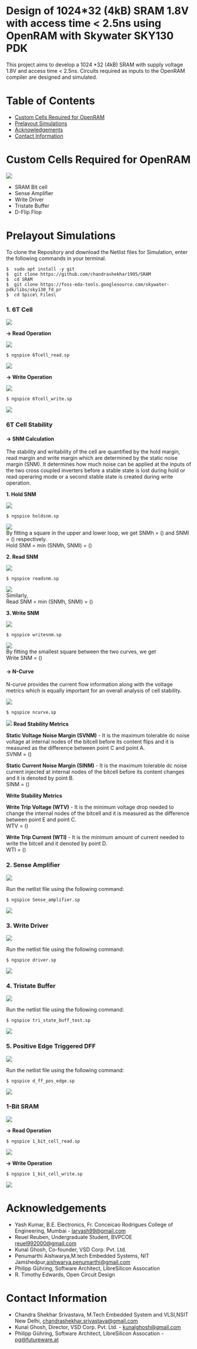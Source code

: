 # Design of 1024*32 (4kB) SRAM 1.8V with access time &lt; 2.5ns using OpenRAM with Skywater SKY130 PDK

This project aims to develop a 1024 *32 (4kB) SRAM with supply voltage 1.8V and access time < 2.5ns. Circuits required as inputs to the OpenRAM compiler are designed and simulated.

# Table of Contents  
- [Custom Cells Required for OpenRAM](#custom-cells-required-for-openram)  
- [Prelayout Simulations](#prelayout-simulations)   
- [Acknowledgements](#acknowledgements)  
- [Contact Information](#contact-information)  

# Custom Cells Required for OpenRAM 

![](https://github.com/chandrashekhar1995/SRAM/blob/main/Diagrams/OpenRam.png)

* SRAM Bit cell  
* Sense Amplifier  
* Write Driver  
* Tristate Buffer  
* D-Flip Flop  

# Prelayout Simulations  
To clone the Repository and download the Netlist files for Simulation, enter the following commands in your terminal.  
```
$  sudo apt install -y git
$  git clone https://github.com/chandrashekhar1995/SRAM
$  cd SRAM
$  git clone https://foss-eda-tools.googlesource.com/skywater-pdk/libs/sky130_fd_pr
$  cd Spice\ Files\
```

### 1. 6T Cell

![](https://github.com/chandrashekhar1995/SRAM/blob/main/Diagrams/Circuit%20Diagrams/6T%20Cell%20(2).bmp)

**-> Read Operation**  

![](https://github.com/chandrashekhar1995/SRAM/blob/main/Diagrams/6T_Cell_read.png)

```
$ ngspice 6Tcell_read.sp
```

![](https://github.com/chandrashekhar1995/SRAM/blob/main/Diagrams/6T_read.png)

**-> Write Operation**



![](https://github.com/chandrashekhar1995/SRAM/blob/main/Diagrams/6T_Cell_write.png)
  
```
$ ngspice 6Tcell_write.sp
```

![](https://github.com/chandrashekhar1995/SRAM/blob/main/Diagrams/6Tcell_write.png)

### 6T Cell Stability

#### **-> SNM Calculation**  
The stability and writability of the cell are quantified by the hold margin, read margin and write margin which are determined by the static noise margin (SNM). It determines how much noise can be applied at the inputs of the two cross coupled inverters before a stable state is lost during hold or read operaring mode or a second stable state is created during write operation. 

**1. Hold SNM**

![](https://github.com/chandrashekhar1995/SRAM/blob/main/Diagrams/Circuit%20Diagrams/HoldSNM.png)

```
$ ngspice holdsnm.sp
```

![](https://github.com/chandrashekhar1995/SRAM/blob/main/Diagrams/HoldSNM.png)  
By fitting a square in the upper and lower loop, we get SNMh = () and SNMl = () respectively.  
Hold SNM = min (SNMh, SNMl) = ()

**2. Read SNM**

![](https://github.com/chandrashekhar1995/SRAM/blob/main/Diagrams/Circuit%20Diagrams/Read_SNM.png)

```
$ ngspice readsnm.sp
```

![](https://github.com/chandrashekhar1995/SRAM/blob/main/Diagrams/ReadSNM.png)  
Similarly,  
Read SNM = min (SNMh, SNMl) = ()

**3. Write SNM**

![](https://github.com/chandrashekhar1995/SRAM/blob/main/Diagrams/Circuit%20Diagrams/Write%20SNM.png)

```
$ ngspice writesnm.sp
```

![](https://github.com/chandrashekhar1995/SRAM/blob/main/Diagrams/WriteSNM.png)  
By fitting the smallest square between the two curves, we get  
Write SNM = ()

#### **-> N-Curve**  

N-curve provides the current flow information along with the voltage metrics which is equally important for an overall analysis of cell stability.    

![](https://github.com/chandrashekhar1995/SRAM/blob/main/Diagrams/Circuit%20Diagrams/N_Curve.png)

```
$ ngspice ncurve.sp
```

![](https://github.com/chandrashekhar1995/SRAM/blob/main/Diagrams/N-Curve.png)
**Read Stability Metrics**    

**Static Voltage Noise Margin (SVNM)** - It is the maximum tolerable dc noise voltage at internal nodes of the bitcell before its content flips and it is measured as the difference between point C and point A.  
SVNM = ()

**Static Current Noise Margin (SINM)** - It is the maximum tolerable dc noise current injected at internal nodes of the bitcell before its content changes and it is denoted by point B.  
SINM = ()

**Write Stability Metrics**

**Write Trip Voltage (WTV)** - It is the minimum voltage drop needed to change the internal nodes of the bitcell and it is measured as the difference between point E and point C.  
WTV = ()

**Write Trip Current (WTI)** - It is the minimum amount of current needed to write the bitcell and it denoted by point D.  
WTI = ()

### 2. Sense Amplifier

![](https://github.com/chandrashekhar1995/SRAM/blob/main/Diagrams/Circuit%20Diagrams/Sense%20Amplifier.bmp)

Run the netlist file using the following command:

``` 
$ ngspice Sense_amplifier.sp
```

![](https://github.com/chandrashekhar1995/SRAM/blob/main/Diagrams/Sense_Amplifier.png)

### 3. Write Driver

![](https://github.com/chandrashekhar1995/SRAM/blob/main/Diagrams/Circuit%20Diagrams/Write%20Driver.bmp)

Run the netlist file using the following command:

```
$ ngspice driver.sp
```

![](https://github.com/chandrashekhar1995/SRAM/blob/main/Diagrams/Write_Driver.png)

### 4. Tristate Buffer

![](https://github.com/chandrashekhar1995/SRAM/blob/main/Diagrams/Circuit%20Diagrams/Tri-State%20Buffer.png)

Run the netlist file using the following command:

```
$ ngspice tri_state_buff_test.sp
```

![](https://github.com/chandrashekhar1995/SRAM/blob/main/Diagrams/Tristate_Buffer.png)

### 5. Positive Edge Triggered DFF

![](https://github.com/chandrashekhar1995/SRAM/blob/main/Diagrams/Circuit%20Diagrams/Dff.bmp)

Run the netlist file using the following command:

```
$ ngspice d_ff_pos_edge.sp
```

![](https://github.com/chandrashekhar1995/SRAM/blob/main/Diagrams/dff.png)

### 1-Bit SRAM  
![](https://github.com/chandrashekhar1995/SRAM/blob/main/Diagrams/1bitsram_arch.png)

**-> Read Operation**

```
$ ngspice 1_bit_cell_read.sp
```

![](https://github.com/chandrashekhar1995/SRAM/blob/main/Diagrams/1-bit_cell_read.png)

**-> Write Operation**  
  
```
$ ngspice 1_bit_cell_write.sp
```

![](https://github.com/chandrashekhar1995/SRAM/blob/main/Diagrams/1-bit_cell_write.png)

# Acknowledgements 
* Yash Kumar, B.E. Electronics, Fr. Conceicao Rodrigues College of Engineering, Mumbai - laryash99@gmail.com
* Reuel Reuben, Undergraduate Student, BVPCOE reuel992000@gmail.com
* Kunal Ghosh, Co-founder, VSD Corp. Pvt. Ltd.
* Penumarthi Aishwarya,M.tech Embedded Systems, NIT Jamshedpur,aishwarya.penumarthi@gmail.com
* Philipp Gühring, Software Architect, LibreSilicon Assocation
* R. Timothy Edwards, Open Circuit Design


# Contact Information  
* Chandra Shekhar Srivastava, M.Tech Embedded System and VLSI,NSIT New Delhi, chandrashekhar.srivastava@gmail.com
* Kunal Ghosh, Director, VSD Corp. Pvt. Ltd. - kunalghosh@gmail.com
* Philipp Gühring, Software Architect, LibreSilicon Assocation - pg@futureware.at

